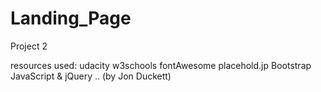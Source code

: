 # Landing_Page
 Project 2

resources used:
udacity
w3schools
fontAwesome
placehold.jp
Bootstrap
JavaScript & jQuery .. (by Jon Duckett)
